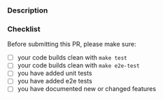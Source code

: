 <!-- Thanks for sending a PR -->

### Description
<!-- Feature description or reference to fixed issue -->


### Checklist
Before submitting this PR, please make sure:
- [ ] your code builds clean with `make test`
- [ ] your code builds clean with `make e2e-test`
- [ ] you have added unit tests
- [ ] you have added e2e tests
- [ ] you have documented new or changed features
<!-- Please delete options that are not relevant -->
